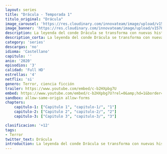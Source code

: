 ```yaml
---
layout: series
title: "Drácula - Temporada 1"
titulo_original: "Drácula"
image_carousel: 'https://res.cloudinary.com/innovateam/image/upload/v1578176409/dracula-min_vuw2gg.jpg'
image_banner: 'https://res.cloudinary.com/innovateam/image/upload/v1578176412/Dr_cula_Miniserie_de_TV-462920129-large-min_ctlaks.jpg'
description: La leyenda del conde Drácula se transforma con nuevas historias que deshebran los sangrientos crímenes del vampiro y sacan a la luz su vulnerabilidad.
description_corta: La leyenda del conde Drácula se transforma con nuevas historias que deshebran los sangrientos crímenes del vampiro y sacan a la luz su vulnerabilidad.
category: 'series'
descargas: 'no'
idioma: 'Castellano'
capitulo: ''
anio: '2020'
episodios: '3'
calidad: 'Full HD'
estrellas: '4'
netflix: 'si'
genero: Terror, ciencia ficción
trailer: https://www.youtube.com/embed/c-b2HXpbg7U
embed: https://www.youtube.com/embed/c-b2HXpbg7U?rel=0&amp;hd=1&border=0&wmode=opaque&enablejsapi=1&modestbranding=1&controls=1&showinfo=1
sandbox: allow-same-origin allow-forms 
chapters:
    capitulo-1: ["Capitulo 1", "capitulo-1/", "1"]
    capitulo-2: ["Capitulo 2", "capitulo-2/", "2"]
    capitulo-3: ["Capitulo 3", "capitulo-3/", "3"]

clasificacion: '+12'
tags:
- Terror
twitter_text: Drácula
introduction: La leyenda del conde Drácula se transforma con nuevas historias que deshebran los sangrientos crímenes del vampiro y sacan a la luz su vulnerabilidad.
---
```












